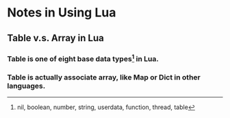 # Notes in Using Lua

## Table v.s. Array in Lua

### Table is one of eight base data types[^1] in Lua.

### Table is actually associate array, like **Map** or **Dict** in other languages.

[^1]: nil, boolean, number, string, userdata, function, thread, table